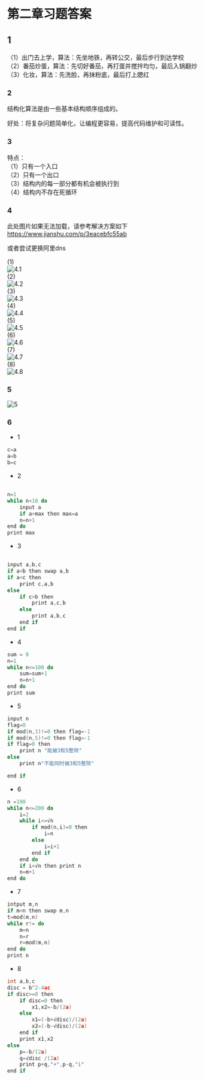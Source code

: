 
# 第二章习题答案

## 1

（1）出门去上学，算法：先坐地铁，再转公交，最后步行到达学校  
（2）番茄炒蛋，算法：先切好番茄，再打蛋并搅拌均匀，最后入锅翻炒  
（3）化妆，算法：先洗脸，再抹粉底，最后打上腮红  

### 2

结构化算法是由一些基本结构顺序组成的。  

好处：将复杂问题简单化，让编程更容易，提高代码维护和可读性。  

### 3

特点：  
（1）只有一个入口  
（2）只有一个出口  
（3）结构内的每一部分都有机会被执行到  
（4）结构内不存在死循环  

### 4

此处图片如果无法加载，请参考解决方案如下  
<https://www.jianshu.com/p/3eacebfc55ab>  

或者尝试更换阿里dns

(1)  
![4.1](https://github.com/WangSong2017/Answer-for-C-Program-Designing-Fifth-Edition-/blob/master/image/4.1.png)  
(2)  
![4.2](https://github.com/WangSong2017/Answer-for-C-Program-Designing-Fifth-Edition-/blob/master/image/4.2.png)  
(3)  
![4.3](https://github.com/WangSong2017/Answer-for-C-Program-Designing-Fifth-Edition-/blob/master/image/4.3.png)  
(4)  
![4.4](https://github.com/WangSong2017/Answer-for-C-Program-Designing-Fifth-Edition-/blob/master/image/4.4.png)  
(5)  
![4.5](https://github.com/WangSong2017/Answer-for-C-Program-Designing-Fifth-Edition-/blob/master/image/4.5.png)  
(6)  
![4.6](https://github.com/WangSong2017/Answer-for-C-Program-Designing-Fifth-Edition-/blob/master/image/4.6.png)  
(7)  
![4.7](https://github.com/WangSong2017/Answer-for-C-Program-Designing-Fifth-Edition-/blob/master/image/4.7.png)  
(8)  
![4.8](https://github.com/WangSong2017/Answer-for-C-Program-Designing-Fifth-Edition-/blob/master/image/4.8.png)  

### 5

![5](https://github.com/WangSong2017/Answer-for-C-Program-Designing-Fifth-Edition-/blob/master/image/5.png)  

### 6
  
* 1

~~~C
c=a
a=b
b=c
~~~

* 2

~~~C

n=1
while n<10 do
    input a
    if a>max then max=a
    n=n+1
end do
print max
~~~

* 3

~~~C

input a,b,c
if a<b then swap a,b
if a<c then
    print c,a,b
else
    if c>b then
        print a,c,b
    else
        print a,b,c
    end if
end if
~~~

* 4

~~~C
sum = 0
n=1
while n<=100 do
    sum=sum+1
    n=n+1
end do
print sum
~~~

* 5

~~~C
input n
flag=0
if mod(n,3)!=0 then flag=-1
if mod(n,5)!=0 then flag=-1
if flag=0 then
    print n "能被3和5整除"
else
    print n"不能同时被3和5整除"

end if
~~~

* 6

~~~C
n =100
while n<=200 do
    i=2
    while i<=√n
        if mod(n,i)=0 then
            i=n
        else
            i=i+1
        end if
    end do
    if i<√n then print n
    n=m+1
end do
~~~

* 7

~~~C
intput m,n
if m<n then swap m,n
t=mod(m,n)
while r!= do
    m=n
    n=r
    r=mod(m,n)
end do
print n
~~~

* 8

~~~C
int a,b,c
disc = b^2-4ac
if disc>=0 then
    if disc=0 then
        x1,x2=-b/(2a)
    else
        x1=(-b+√disc)/(2a)
        x2=(-b-√disc)/(2a)
    end if
    print x1,x2
else
    p=-b/(2a)
    q=√disc /(2a)
    print p+q,"+",p-q,"i"
end if
~~~
